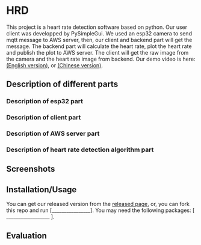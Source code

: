 # HRD

This project is a heart rate detection software based on python. Our user client was developped by PySimpleGui. We used an esp32 camera to send mqtt message to AWS server, then, our client and backend part will get the message. The backend part will calculate the heart rate, plot the heart rate and publish the plot to AWS server. The client will get the raw image from the camera and the heart rate image from backend. Our demo video is here: [(English version)](), or [(Chinese version)]().

## Description of different parts

### Description of esp32 part


### Description of client part


### Description of AWS server part


### Description of heart rate detection algorithm part


## Screenshots


## Installation/Usage

You can get our released version from the [released page](), or, you can fork this repo and run [________________]. You may need the following packages: [ __________________ ].


## Evaluation
